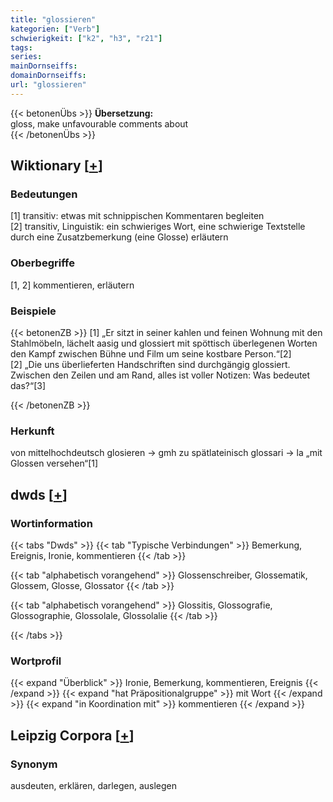 ```yaml
---
title: "glossieren"
kategorien: ["Verb"]
schwierigkeit: ["k2", "h3", "r21"]
tags:
series:
mainDornseiffs:
domainDornseiffs:
url: "glossieren"
---
```


{{< betonenÜbs >}}
**Übersetzung:**  
gloss, make unfavourable comments about  
{{< /betonenÜbs >}}

## Wiktionary [[+](https://de.wiktionary.org/wiki/glossieren)]

### Bedeutungen
[1] transitiv: etwas mit schnippischen Kommentaren begleiten  
[2] transitiv, Linguistik: ein schwieriges Wort, eine schwierige Textstelle durch eine Zusatzbemerkung (eine Glosse) erläutern  

### Oberbegriffe
[1, 2] kommentieren, erläutern  

### Beispiele
{{< betonenZB >}}
[1] „Er sitzt in seiner kahlen und feinen Wohnung mit den Stahlmöbeln, lächelt aasig und glossiert mit spöttisch überlegenen Worten den Kampf zwischen Bühne und Film um seine kostbare Person.“[2]  
[2] „Die uns überlieferten Handschriften sind durchgängig glossiert. Zwischen den Zeilen und am Rand, alles ist voller Notizen: Was bedeutet das?“[3]  

{{< /betonenZB >}}
### Herkunft
von mittelhochdeutsch glosieren → gmh  zu spätlateinisch glossari → la „mit Glossen versehen“[1]  



## dwds [[+](https://www.dwds.de/wb/glossieren)]

### Wortinformation
{{< tabs "Dwds" >}}
{{< tab "Typische Verbindungen" >}}
Bemerkung, Ereignis, Ironie, kommentieren
{{< /tab >}}

{{< tab "alphabetisch vorangehend" >}}
Glossenschreiber, Glossematik, Glossem, Glosse, Glossator
{{< /tab >}}

{{< tab "alphabetisch vorangehend" >}}
Glossitis, Glossografie, Glossographie, Glossolale, Glossolalie
{{< /tab >}}

{{< /tabs >}}

### Wortprofil
{{< expand "Überblick" >}} Ironie, Bemerkung, kommentieren, Ereignis {{< /expand >}}
{{< expand "hat Präpositionalgruppe" >}} mit Wort {{< /expand >}}
{{< expand "in Koordination mit" >}} kommentieren {{< /expand >}}

## Leipzig Corpora [[+](https://corpora.uni-leipzig.de/en/res?word=glossieren&corpusId=deu_newscrawl-public_2018)]


### Synonym
ausdeuten, erklären, darlegen, auslegen

